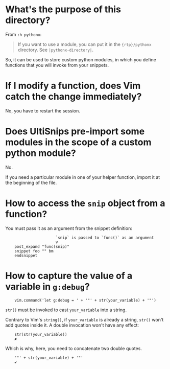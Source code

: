# What's the purpose of this directory?

From `:h pythonx`:

> If you want to use a module, you can put it in the `{rtp}/pythonx` directory.
> See `|pythonx-directory|`.

So, it can be used to store custom python modules, in which you define functions
that you will invoke from your snippets.

# If I modify a function, does Vim catch the change immediately?

No, you have to restart the session.

# Does UltiSnips pre-import some modules in the scope of a custom python module?

No.

If you need a particular module in one of your helper function, import it at the
beginning of the file.

# How to access the `snip` object from a function?

You must pass it as an argument from the snippet definition:

                          `snip` is passed to `func()` as an argument
                          v
        post_expand "func(snip)"
        snippet foo "" bm
        endsnippet

# How to capture the value of a variable in `g:debug`?

        vim.command('let g:debug = ' + '"' + str(your_variable) + '"')

`str()` must be invoked to cast `your_variable` into a string.

Contrary to  Vim's `string()`, if  `your_variable` is already a  string, `str()`
won't add quotes inside it.
A double invocation won't have any effect:

        str(str(your_variable))
        ✘

Which is why, here, you need to concatenate two double quotes.

        '"' + str(your_variable) + '"'
        ✔

